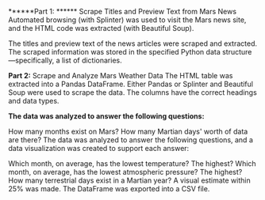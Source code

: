 ******Part 1: ******
Scrape Titles and Preview Text from Mars News
Automated browsing (with Splinter) was used to visit the Mars news site, and the HTML code was extracted (with Beautiful Soup).

The titles and preview text of the news articles were scraped and extracted.
The scraped information was stored in the specified Python data structure—specifically, a list of dictionaries. 

**Part 2:**
Scrape and Analyze Mars Weather Data
The HTML table was extracted into a Pandas DataFrame. Either Pandas or Splinter and Beautiful Soup were used to scrape the data. The columns have the correct headings and data types.

**The data was analyzed to answer the following questions:**

How many months exist on Mars? 
How many Martian days' worth of data are there?
The data was analyzed to answer the following questions, and a data visualization was created to support each answer:

Which month, on average, has the lowest temperature? The highest?
Which month, on average, has the lowest atmospheric pressure? The highest?
How many terrestrial days exist in a Martian year? A visual estimate within 25% was made.
The DataFrame was exported into a CSV file.
